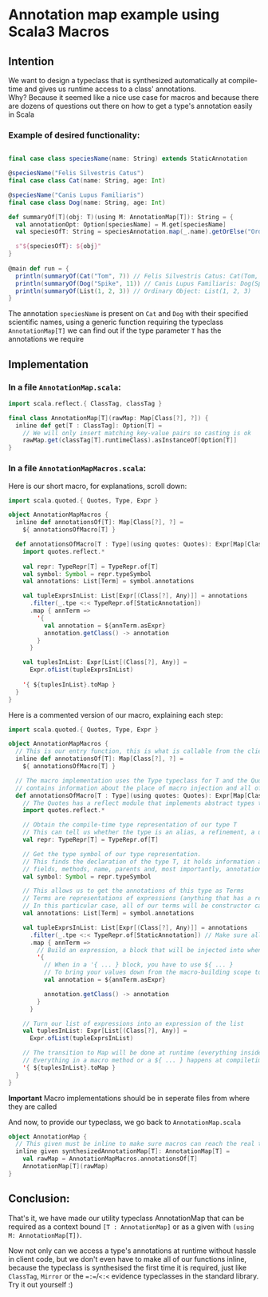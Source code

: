 # Annotation map example using Scala3 Macros

## Intention
We want to design a typeclass that is synthesized automatically at compile-time and gives us runtime access to a class' annotations.  
Why? Because it seemed like a nice use case for macros and because there are dozens of questions out there on how to get a type's annotation easily in Scala

### Example of desired functionality:
```scala

final case class speciesName(name: String) extends StaticAnnotation

@speciesName("Felis Silvestris Catus")
final case class Cat(name: String, age: Int)

@speciesName("Canis Lupus Familiaris")
final case class Dog(name: String, age: Int)

def summaryOf[T](obj: T)(using M: AnnotationMap[T]): String = {
  val annotationOpt: Option[speciesName] = M.get[speciesName]
  val speciesOfT: String = speciesAnnotation.map(_.name).getOrElse("Ordinary Object")

  s"${speciesOfT}: ${obj}"
}
  
@main def run = {
  println(summaryOf(Cat("Tom", 7)) // Felis Silvestris Catus: Cat(Tom, 7)
  println(summaryOf(Dog("Spike", 11)) // Canis Lupus Familiaris: Dog(Spike, 1)
  println(summaryOf(List(1, 2, 3)) // Ordinary Object: List(1, 2, 3)
}
```

The annotation `speciesName` is present on `Cat` and `Dog` with their specified scientific names, using a generic function requiring the typeclass `AnnotationMap[T]` we can find out if the type parameter `T` has the annotations we require

## Implementation

### In a file `AnnotationMap.scala`:
```scala
import scala.reflect.{ ClassTag, classTag }

final class AnnotationMap[T](rawMap: Map[Class[?], ?]) {
  inline def get[T : ClassTag]: Option[T] =
    // We will only insert matching key-value pairs so casting is ok
    rawMap.get(classTag[T].runtimeClass).asInstanceOf[Option[T]]
}
```

### In a file `AnnotationMapMacros.scala`:
Here is our short macro, for explanations, scroll down:
```scala
import scala.quoted.{ Quotes, Type, Expr }

object AnnotationMapMacros {
  inline def annotationsOf[T]: Map[Class[?], ?] =
    ${ annotationsOfMacro[T] }

  def annotationsOfMacro[T : Type](using quotes: Quotes): Expr[Map[Class[?], ?]] = {
    import quotes.reflect.*
    
    val repr: TypeRepr[T] = TypeRepr.of[T]
    val symbol: Symbol = repr.typeSymbol
    val annotations: List[Term] = symbol.annotations

    val tupleExprsInList: List[Expr[(Class[?], Any)]] = annotations
      .filter(_.tpe <:< TypeRepr.of[StaticAnnotation])
      .map { annTerm =>
        '{
          val annotation = ${annTerm.asExpr}
          annotation.getClass() -> annotation
        }
      }

    val tuplesInList: Expr[List[(Class[?], Any)] =
      Expr.ofList(tupleExprsInList)
      
    '{ ${tuplesInList}.toMap }
  }
}
```

Here is a commented version of our macro, explaining each step:
```scala
import scala.quoted.{ Quotes, Type, Expr }

object AnnotationMapMacros {
  // This is our entry function, this is what is callable from the client code
  inline def annotationsOf[T]: Map[Class[?], ?] =
    ${ annotationsOfMacro[T] }

  // The macro implementation uses the Type typeclass for T and the Quotes context parameter, which
  // contains information about the place of macro injection and all of our compliation unit, really
  def annotationsOfMacro[T : Type](using quotes: Quotes): Expr[Map[Class[?], ?]] = {
    // The Quotes has a reflect module that implements abstract types to help us integrate with the program's Abstract Syntax Tree
    import quotes.reflect.*

    // Obtain the compile-time type representation of our type T
    // This can tell us whether the type is an alias, a refinement, a union, a intersection etc.
    val repr: TypeRepr[T] = TypeRepr.of[T]

    // Get the type symbol of our type representation.
    // This finds the declaration of the type T, it holds information about it's
    // fields, methods, name, parents and, most importantly, annotations
    val symbol: Symbol = repr.typeSymbol

    // This allows us to get the annotations of this type as Terms
    // Terms are representations of expressions (anything that has a result: literals, variables, if blocks etc)
    // In this particular case, all of our terms will be constructor calls
    val annotations: List[Term] = symbol.annotations

    val tupleExprsInList: List[Expr[(Class[?], Any)]] = annotations
      .filter(_.tpe <:< TypeRepr.of[StaticAnnotation]) // Make sure all annotations' types extend StaticAnnotation
      .map { annTerm =>
        // Build an expression, a block that will be injected into whenever we use our macro
        '{
          // When in a '{ ... } block, you have to use ${ ... }
          // To bring your values down from the macro-building scope to the injected code scope
          val annotation = ${annTerm.asExpr}

          annotation.getClass() -> annotation
        }
      }

    // Turn our list of expressions into an expression of the list
    val tuplesInList: Expr[List[(Class[?], Any)] =
      Expr.ofList(tupleExprsInList)

    // The transition to Map will be done at runtime (everything inside a '{ ... } happens at runtime
    // Everything in a macro method or a ${ ... } happens at compiletime
    '{ ${tuplesInList}.toMap }
  }
}
```

**Important** Macro implementations should be in seperate files from where they are called

And now, to provide our typeclass, we go back to `AnnotationMap.scala`
```scala
object AnnotationMap {
  // This given must be inline to make sure macros can reach the real type T, not just an anonymous one
  inline given synthesizedAnnotationMap[T]: AnnotationMap[T] =
    val rawMap = AnnotationMapMacros.annotationsOf[T]
    AnnotationMap[T](rawMap)
}
```

## Conclusion:
That's it, we have made our utility typeclass AnnotationMap that can be required as a context bound `[T : AnnotationMap]` or as a given with `(using M: AnnotationMap[T])`.

Now not only can we access a type's annotations at runtime without hassle in client code, but we don't even have to make all of our functions inline, because the typeclass is synthesised the first time it is required, just like `ClassTag`, `Mirror` or the `=:=`/`<:<` evidence typeclasses in the standard library. Try it out yourself :) 
